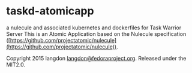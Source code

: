 # taskd-atomicapp

a nulecule and associated kubernetes and dockerfiles for Task Warrior Server
This is an Atomic Application based on the Nulecule specification
([https://github.com/projectatomic/nulecule](https://github.com/projectatomic/nulecule)).

Copyright 2015 langdon <langdon@fedoraproject.org>. Released under the MIT2.0.